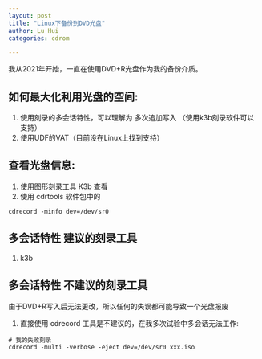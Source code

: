 ```yaml
---
layout: post
title: "Linux下备份到DVD光盘"
author: Lu Hui
categories: cdrom

---
```


我从2021年开始，一直在使用DVD+R光盘作为我的备份介质。

## 如何最大化利用光盘的空间:

1. 使用刻录的多会话特性，可以理解为 多次追加写入 （使用k3b刻录软件可以支持）
2. 使用UDF的VAT（目前没在Linux上找到支持）

## 查看光盘信息:

1. 使用图形刻录工具 K3b 查看
2. 使用 cdrtools 软件包中的

```
cdrecord -minfo dev=/dev/sr0
```

## 多会话特性 建议的刻录工具

1. k3b

## 多会话特性 不建议的刻录工具

由于DVD+R写入后无法更改，所以任何的失误都可能导致一个光盘报废

1. 直接使用 cdrecord 工具是不建议的，在我多次试验中多会话无法工作:

```
# 我的失败刻录
cdrecord -multi -verbose -eject dev=/dev/sr0 xxx.iso
```

